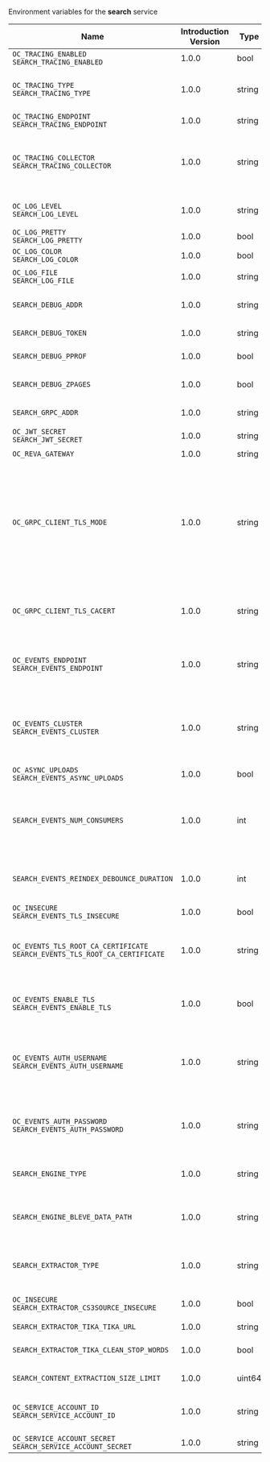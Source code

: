 Environment variables for the **search** service

| Name | Introduction Version | Type | Description | Default Value |
|---|---|---|---|---|
|`OC_TRACING_ENABLED`<br/>`SEARCH_TRACING_ENABLED`| 1.0.0 |bool|Activates tracing.|false|
|`OC_TRACING_TYPE`<br/>`SEARCH_TRACING_TYPE`| 1.0.0 |string|The type of tracing. Defaults to '', which is the same as 'jaeger'. Allowed tracing types are 'jaeger' and '' as of now.||
|`OC_TRACING_ENDPOINT`<br/>`SEARCH_TRACING_ENDPOINT`| 1.0.0 |string|The endpoint of the tracing agent.||
|`OC_TRACING_COLLECTOR`<br/>`SEARCH_TRACING_COLLECTOR`| 1.0.0 |string|The HTTP endpoint for sending spans directly to a collector, i.e. \http://jaeger-collector:14268/api/traces. Only used if the tracing endpoint is unset.||
|`OC_LOG_LEVEL`<br/>`SEARCH_LOG_LEVEL`| 1.0.0 |string|The log level. Valid values are: 'panic', 'fatal', 'error', 'warn', 'info', 'debug', 'trace'.||
|`OC_LOG_PRETTY`<br/>`SEARCH_LOG_PRETTY`| 1.0.0 |bool|Activates pretty log output.|false|
|`OC_LOG_COLOR`<br/>`SEARCH_LOG_COLOR`| 1.0.0 |bool|Activates colorized log output.|false|
|`OC_LOG_FILE`<br/>`SEARCH_LOG_FILE`| 1.0.0 |string|The path to the log file. Activates logging to this file if set.||
|`SEARCH_DEBUG_ADDR`| 1.0.0 |string|Bind address of the debug server, where metrics, health, config and debug endpoints will be exposed.|127.0.0.1:9224|
|`SEARCH_DEBUG_TOKEN`| 1.0.0 |string|Token to secure the metrics endpoint.||
|`SEARCH_DEBUG_PPROF`| 1.0.0 |bool|Enables pprof, which can be used for profiling.|false|
|`SEARCH_DEBUG_ZPAGES`| 1.0.0 |bool|Enables zpages, which can be used for collecting and viewing in-memory traces.|false|
|`SEARCH_GRPC_ADDR`| 1.0.0 |string|The bind address of the GRPC service.|127.0.0.1:9220|
|`OC_JWT_SECRET`<br/>`SEARCH_JWT_SECRET`| 1.0.0 |string|The secret to mint and validate jwt tokens.||
|`OC_REVA_GATEWAY`| 1.0.0 |string|The CS3 gateway endpoint.|eu.opencloud.api.gateway|
|`OC_GRPC_CLIENT_TLS_MODE`| 1.0.0 |string|TLS mode for grpc connection to the go-micro based grpc services. Possible values are 'off', 'insecure' and 'on'. 'off': disables transport security for the clients. 'insecure' allows using transport security, but disables certificate verification (to be used with the autogenerated self-signed certificates). 'on' enables transport security, including server certificate verification.||
|`OC_GRPC_CLIENT_TLS_CACERT`| 1.0.0 |string|Path/File name for the root CA certificate (in PEM format) used to validate TLS server certificates of the go-micro based grpc services.||
|`OC_EVENTS_ENDPOINT`<br/>`SEARCH_EVENTS_ENDPOINT`| 1.0.0 |string|The address of the event system. The event system is the message queuing service. It is used as message broker for the microservice architecture.|127.0.0.1:9233|
|`OC_EVENTS_CLUSTER`<br/>`SEARCH_EVENTS_CLUSTER`| 1.0.0 |string|The clusterID of the event system. The event system is the message queuing service. It is used as message broker for the microservice architecture. Mandatory when using NATS as event system.|opencloud-cluster|
|`OC_ASYNC_UPLOADS`<br/>`SEARCH_EVENTS_ASYNC_UPLOADS`| 1.0.0 |bool|Enable asynchronous file uploads.|true|
|`SEARCH_EVENTS_NUM_CONSUMERS`| 1.0.0 |int|The amount of concurrent event consumers to start. Event consumers are used for searching files. Multiple consumers increase parallelisation, but will also increase CPU and memory demands. The default value is 0.|0|
|`SEARCH_EVENTS_REINDEX_DEBOUNCE_DURATION`| 1.0.0 |int|The duration in milliseconds the reindex debouncer waits before triggering a reindex of a space that was modified.|1000|
|`OC_INSECURE`<br/>`SEARCH_EVENTS_TLS_INSECURE`| 1.0.0 |bool|Whether to verify the server TLS certificates.|false|
|`OC_EVENTS_TLS_ROOT_CA_CERTIFICATE`<br/>`SEARCH_EVENTS_TLS_ROOT_CA_CERTIFICATE`| 1.0.0 |string|The root CA certificate used to validate the server's TLS certificate. If provided SEARCH_EVENTS_TLS_INSECURE will be seen as false.||
|`OC_EVENTS_ENABLE_TLS`<br/>`SEARCH_EVENTS_ENABLE_TLS`| 1.0.0 |bool|Enable TLS for the connection to the events broker. The events broker is the OpenCloud service which receives and delivers events between the services.|false|
|`OC_EVENTS_AUTH_USERNAME`<br/>`SEARCH_EVENTS_AUTH_USERNAME`| 1.0.0 |string|The username to authenticate with the events broker. The events broker is the OpenCloud service which receives and delivers events between the services.||
|`OC_EVENTS_AUTH_PASSWORD`<br/>`SEARCH_EVENTS_AUTH_PASSWORD`| 1.0.0 |string|The password to authenticate with the events broker. The events broker is the OpenCloud service which receives and delivers events between the services.||
|`SEARCH_ENGINE_TYPE`| 1.0.0 |string|Defines which search engine to use. Defaults to 'bleve'. Supported values are: 'bleve'.|bleve|
|`SEARCH_ENGINE_BLEVE_DATA_PATH`| 1.0.0 |string|The directory where the filesystem will store search data. If not defined, the root directory derives from $OC_BASE_DATA_PATH/search.|/home/opencloud/.opencloud/search|
|`SEARCH_EXTRACTOR_TYPE`| 1.0.0 |string|Defines the content extraction engine. Defaults to 'basic'. Supported values are: 'basic' and 'tika'.|basic|
|`OC_INSECURE`<br/>`SEARCH_EXTRACTOR_CS3SOURCE_INSECURE`| 1.0.0 |bool|Ignore untrusted SSL certificates when connecting to the CS3 source.|false|
|`SEARCH_EXTRACTOR_TIKA_TIKA_URL`| 1.0.0 |string|URL of the tika server.|http://127.0.0.1:9998|
|`SEARCH_EXTRACTOR_TIKA_CLEAN_STOP_WORDS`| 1.0.0 |bool|Defines if stop words should be cleaned or not. See the documentation for more details.|true|
|`SEARCH_CONTENT_EXTRACTION_SIZE_LIMIT`| 1.0.0 |uint64|Maximum file size in bytes that is allowed for content extraction.|20971520|
|`OC_SERVICE_ACCOUNT_ID`<br/>`SEARCH_SERVICE_ACCOUNT_ID`| 1.0.0 |string|The ID of the service account the service should use. See the 'auth-service' service description for more details.||
|`OC_SERVICE_ACCOUNT_SECRET`<br/>`SEARCH_SERVICE_ACCOUNT_SECRET`| 1.0.0 |string|The service account secret.||